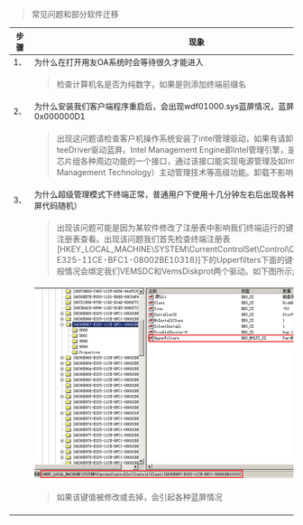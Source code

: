 <blockquote class="success">
	常见问题和部分软件迁移
</blockquote>  


|  步骤  | 现象   |
| --- | --- |
|   1、 |为什么在打开用友OA系统时会等待很久才能进入  |
|  |<blockquote class="info">检查计算机名是否为纯数字，如果是则添加终端前缀名 </blockquote>  |
|2、  |为什么安装我们客户端程序重启后，会出现wdf01000.sys蓝屏情况，蓝屏代码为0x000000D1  |
|  |<blockquote class="info">出现这问题请检查客户机操作系统安装了intel管理驱动，如果有请卸载。该驱动会引起teeDriver驱动蓝屏。Intel Management Engine即Intel管理引擎，是一个用于管理Intel芯片组各种周边功能的一个接口，通过该接口能实现电源管理及如Intel AMT（Active Management Technology）主动管理技术等高级功能。卸载不影响其它驱动 </blockquote>   |
| 3、 |  为什么超级管理模式下终端正常，普通用户下使用十几分钟左右后出现各种随机蓝屏情况（蓝屏代码随机）|
| |<blockquote class="warning">出现该问题可能是因为某软件修改了注册表中影响我们终端运行的键值，我们可以通过注册表查看。出现该问题我们首先检查终端注册表  [HKEY_LOCAL_MACHINE\SYSTEM\CurrentControlSet\Control\Class\{4D36E967-E325-11CE-BFC1-08002BE10318}]下的Upperfilters下面的键值是否被修改，一般情况会绑定我们VEMSDC和VemsDiskprot两个驱动。如下图所示; </blockquote> |
| |![](../images/screenshot_1526278738269.png) |
| |<blockquote class="warning">如果该键值被修改或去掉，会引起各种蓝屏情况 </blockquote>  |
| | |